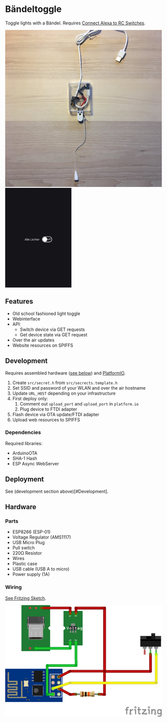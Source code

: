 # Bändeltoggle

Toggle lights with a Bändel. Requires [Connect Alexa to RC Switches](https://github.com/tilmanjusten/alexa-rc-switch).

<img src="docs/img/baendelschalter.jpg" alt="Screenshot Webinterface">

<img src="docs/img/screenshot.png" alt="Screenshot Webinterface" height="320px">

## Features

- Old school fashioned light toggle
- Webinterface
- API: 
    - Switch device via GET requests
    - Get device state via GET request
- Over the air updates
- Website resources on SPIFFS

## Development

Requires assembled hardware ([see below](#Hardware)) and [PlatformIO](https://platformio.org).

1. Create ``src/secret.h`` from ``src/secrects.template.h``
1. Set SSID and password of your WLAN and over the air hostname
1. Update ``URL_HOST`` depending on your infrastructure
1. First deploy only: 
    1. Comment out ``upload_port`` and ``upload_port`` in ``platform.io`` 
    1. Plug device to FTDI adapter
1. Flash device via OTA update/FTDI adapter
1. Upload web resources to SPIFFS

### Dependencies

Required libraries:

- ArduinoOTA
- SHA-1 Hash
- ESP Async WebServer

## Deployment

See (development section above)[#Development].

## Hardware

### Parts

- ESP8266 (ESP-01)
- Voltage Regulator (AMS1117)
- USB Micro Plug
- Pull switch
- 220&#8486; Resistor
- Wires
- Plastic case
- USB cable (USB A to micro)
- Power supply (1A)

### Wiring

[See Fritzing Sketch](docs/Wiring.fzz).

<img src="docs/img/wiring.png" alt="Fritzing Sketch">
